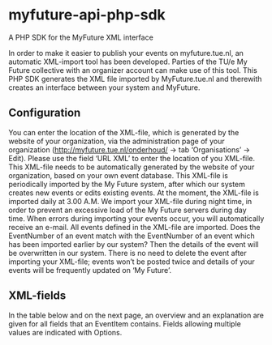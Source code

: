 # myfuture-api-php-sdk
A PHP SDK for the MyFuture XML interface

In order to make it easier to publish your events on myfuture.tue.nl, an automatic XML-import tool has been developed. Parties of the TU/e My Future collective with an organizer account can make use of this tool. This PHP SDK generates the XML file imported by MyFuture.tue.nl and therewith creates an interface between your system and MyFuture.

## Configuration
You can enter the location of the XML-file, which is generated by the website of your organization, via the administration page of your organization (http://myfuture.tue.nl/onderhoud/ → tab ‘Organisations’ → Edit). Please use the field ‘URL XML’ to enter the location of you XML-file. This XML-file needs to be automatically generated by the website of your organization, based on your own event database. This XML-file is periodically imported by the My Future system, after which our system creates new events or edits existing events. At the moment, the XML-file is imported daily at 3.00 A.M. We import your XML-file during night time, in order to prevent an excessive load of the My Future servers during day time. When errors during importing your events occur, you will automatically receive an e-mail.
All events defined in the XML-file are imported. Does the EventNumber of an event match with the EventNumber of an event which has been imported earlier by our system? Then the details of the event will be overwritten in our system. There is no need to delete the event after importing your XML-file; events won’t be posted twice and details of your events will be frequently updated on ‘My Future’.

## XML-fields
In the table below and on the next page, an overview and an explanation are given for all fields that an EventItem contains. Fields allowing multiple values are indicated with Options. 

